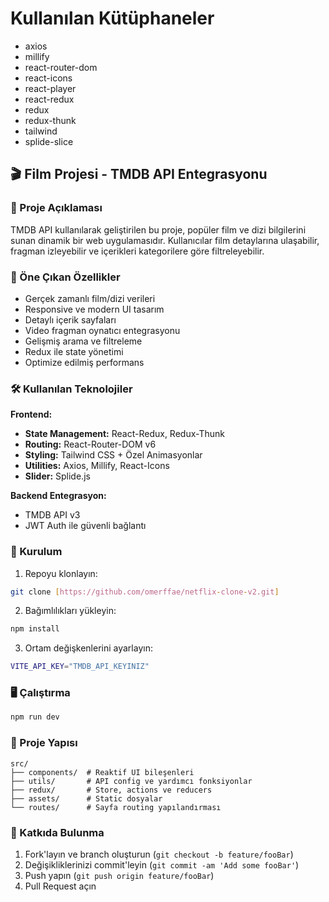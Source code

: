 # Kullanılan Kütüphaneler

- axios
- millify
- react-router-dom
- react-icons
- react-player
- react-redux
- redux
- redux-thunk
- tailwind
- splide-slice

## 🎬 Film Projesi - TMDB API Entegrasyonu

### 📜 Proje Açıklaması
TMDB API kullanılarak geliştirilen bu proje, popüler film ve dizi bilgilerini sunan dinamik bir web uygulamasıdır. Kullanıcılar film detaylarına ulaşabilir, fragman izleyebilir ve içerikleri kategorilere göre filtreleyebilir.

### 🌟 Öne Çıkan Özellikler
- Gerçek zamanlı film/dizi verileri
- Responsive ve modern UI tasarım
- Detaylı içerik sayfaları
- Video fragman oynatıcı entegrasyonu
- Gelişmiş arama ve filtreleme
- Redux ile state yönetimi
- Optimize edilmiş performans

### 🛠 Kullanılan Teknolojiler
**Frontend:**
- **State Management:** React-Redux, Redux-Thunk
- **Routing:** React-Router-DOM v6
- **Styling:** Tailwind CSS + Özel Animasyonlar
- **Utilities:** Axios, Millify, React-Icons
- **Slider:** Splide.js

**Backend Entegrasyon:**
- TMDB API v3
- JWT Auth ile güvenli bağlantı

### 🚀 Kurulum
1. Repoyu klonlayın:
```bash
git clone [https://github.com/omerffae/netflix-clone-v2.git]
```
2. Bağımlılıkları yükleyin:
```bash
npm install
```
3. Ortam değişkenlerini ayarlayın:
```bash
VITE_API_KEY="TMDB_API_KEYINIZ"
```

### 🖥 Çalıştırma
```bash
npm run dev
```

### 📂 Proje Yapısı
```
src/
├── components/  # Reaktif UI bileşenleri
├── utils/       # API config ve yardımcı fonksiyonlar
├── redux/       # Store, actions ve reducers
├── assets/      # Static dosyalar
└── routes/      # Sayfa routing yapılandırması
```

### 🤝 Katkıda Bulunma
1. Fork'layın ve branch oluşturun (`git checkout -b feature/fooBar`)
2. Değişikliklerinizi commit'leyin (`git commit -am 'Add some fooBar'`)
3. Push yapın (`git push origin feature/fooBar`)
4. Pull Request açın
